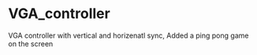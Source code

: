 # VGA_controller
VGA controller with vertical and horizenatl sync, Added a ping pong game on the screen
